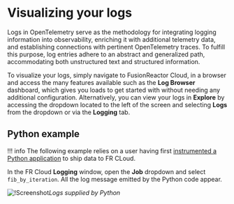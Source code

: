 # Visualizing your logs

Logs in OpenTelemetry serve as the methodology for integrating logging information into observability, enriching it with additional telemetry data, and establishing connections with pertinent OpenTelemetry traces. To fulfill this purpose, log entries adhere to an abstract and generalized path, accommodating both unstructured text and structured information.

To visualize your logs, simply navigate to FusionReactor Cloud, in a browser and  access the many features available such as the **Log Browser** dashboard, which gives you loads to get started with without needing any additional configuration. Alternatively, you can view your logs in **Explore** by accessing the dropdown located to the left of the screen and selecting **Logs** from the dropdown or via the **Logging** tab.

## Python example

!!! info
    The following example relies on a user having first [instrumented a Python application](/frdocs/Monitor-your-data/OpenTelemetry/Instrumentation/Python/) to ship data to FR CLoud. 


In the FR Cloud **Logging** window, open the **Job** dropdown and select `fib_by_iteration`. All the log message emitted by the Python code appear.


![!Screenshot](/frdocs/Monitor-your-data/OpenTelemetry/images/pythonlogs1.png)*Logs supplied by Python*
